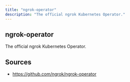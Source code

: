 ```yaml
---
title: "ngrok-operator"
description: "The official ngrok Kubernetes Operator."
---
```


## ngrok-operator

The official ngrok Kubernetes Operator.

## Sources

- https://github.com/ngrok/ngrok-operator
